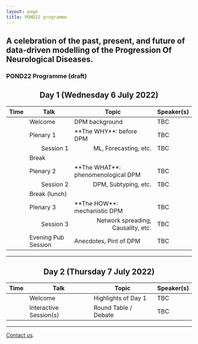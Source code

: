 ```yaml
---
layout: page
title: POND22 programme
---
```


## A celebration of the past, present, and future of data-driven modelling of the **P**rogression **O**f **N**eurological **D**iseases.

### POND22 Programme (draft)

<h2 align="center">Day 1 (Wednesday 6 July 2022)</h2>

<table>
    <!-- <caption>Description</caption> -->
    <thead>
        <tr>
            <th scope="col">Time</th>
            <th scope="col">Talk</th>
            <th scope="col">Topic</th>
            <th scope="col">Speaker(s)</th>
        </tr>
    </thead>
    <tbody>
        <tr>
            <td></td><td>Welcome</td><td>DPM background</td>
            <td>TBC</td>
        </tr>
        <tr>
            <td></td><td>Plenary 1</td><td>**The WHY**: before DPM</td>
            <td>TBC</td>
        </tr>
        <tr>
            <td></td><td style="text-align:right">Session 1</td><td style="text-align:right">ML, Forecasting, etc.</td>
            <td>TBC</td>
        </tr>
        <tr>
            <td></td><td>Break</td><td></td>
            <td></td>
        </tr>
        <tr>
            <td></td><td>Plenary 2</td><td>**The WHAT**: phenomenological DPM</td>
            <td>TBC</td>
        </tr>
        <tr>
            <td></td><td style="text-align:right">Session 2</td><td style="text-align:right">DPM, Subtyping, etc.</td>
            <td>TBC</td>
        </tr>
        <tr>
            <td></td><td>Break (lunch)</td><td></td>
            <td></td>
        </tr>
        <tr>
            <td></td><td>Plenary 3</td><td>**The HOW**: mechanistic DPM</td>
            <td>TBC</td>
        </tr>
        <tr>
            <td></td><td style="text-align:right">Session 3</td><td style="text-align:right">Network spreading, Causality, etc.</td>
            <td>TBC</td>
        </tr>
        <tr>
            <td></td><td>Evening Pub Session</td><td>Anecdotes, Pint of DPM</td>
            <td>TBC</td>
        </tr>
    </tbody>
</table>



<hr/>

<h2 align="center">Day 2 (Thursday 7 July 2022)</h2>

<table>
    <!-- <caption>Description</caption> -->
    <thead>
        <tr>
            <th scope="col">Time</th>
            <th scope="col">Talk</th>
            <th scope="col">Topic</th>
            <th scope="col">Speaker(s)</th>
        </tr>
    </thead>
    <tbody>
        <tr>
            <td></td><td>Welcome</td><td>Highlights of Day 1</td>
            <td>TBC</td>
        </tr>
        <tr>
            <td></td><td>Interactive Session(s)</td><td>Round Table / Debate</td>
            <td>TBC</td>
        </tr>
    </tbody>
</table>

<hr/>

[Contact us](mailto:team@pond2022.com).

